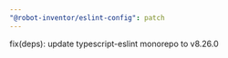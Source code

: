 ```yaml
---
"@robot-inventor/eslint-config": patch
---
```


fix(deps): update typescript-eslint monorepo to v8.26.0
